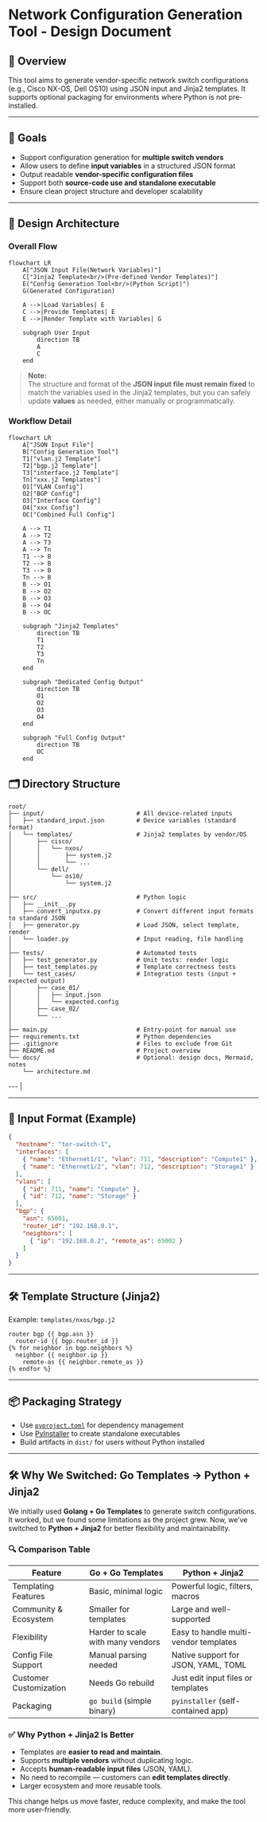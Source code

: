 
# Network Configuration Generation Tool - Design Document

## 📘 Overview

This tool aims to generate vendor-specific network switch configurations (e.g., Cisco NX-OS, Dell OS10) using JSON input and Jinja2 templates. It supports optional packaging for environments where Python is not pre-installed.

---

## 🎯 Goals

- Support configuration generation for **multiple switch vendors**
- Allow users to define **input variables** in a structured JSON format
- Output readable **vendor-specific configuration files**
- Support both **source-code use and standalone executable**
- Ensure clean project structure and developer scalability

---

## 🧱 Design Architecture

### Overall Flow
```mermaid
flowchart LR
    A["JSON Input File(Network Variables)"]
    C["Jinja2 Template<br/>(Pre-defined Vendor Templates)"]
    E("Config Generation Tool<br/>(Python Script)")
    G(Generated Configuration)

    A -->|Load Variables| E
    C -->|Provide Templates| E
    E -->|Render Template with Variables| G

    subgraph User Input
        direction TB
        A
        C
    end
```


> **Note:**  
> The structure and format of the **JSON input file must remain fixed** to match the variables used in the Jinja2 templates, but you can safely update **values** as needed, either manually or programmatically.


### Workflow Detail
```mermaid
flowchart LR
    A["JSON Input File"]
    B["Config Generation Tool"]
    T1["vlan.j2 Template"]
    T2["bgp.j2 Template"]
    T3["interface.j2 Template"]
    Tn["xxx.j2 Templates"]
    O1["VLAN Config"]
    O2["BGP Config"]
    O3["Interface Config"]
    O4["xxx Config"]
    OC["Combined Full Config"]

    A --> T1
    A --> T2
    A --> T3
    A --> Tn
    T1 --> B
    T2 --> B
    T3 --> B
    Tn --> B
    B --> O1
    B --> O2
    B --> O3
    B --> O4
    B --> OC

    subgraph "Jinja2 Templates"
        direction TB
        T1
        T2
        T3
        Tn
    end

    subgraph "Dedicated Config Output"
        direction TB
        O1
        O2
        O3
        O4
    end

    subgraph "Full Config Output"
        direction TB
        OC
    end
```


## 🗂️ Directory Structure

```plaintext
root/
├── input/                          # All device-related inputs
│   ├── standard_input.json         # Device variables (standard format)
│   └── templates/                  # Jinja2 templates by vendor/OS
│       ├── cisco/
│       │   └── nxos/
│       │       ├── system.j2
│       │       └── ...
│       └── dell/
│           └── os10/
│               └── system.j2
│
├── src/                            # Python logic
│   ├── __init__.py
│   ├── convert_inputxx.py          # Convert different input formats  to standard JSON
│   ├── generator.py                # Load JSON, select template, render
│   └── loader.py                   # Input reading, file handling
│
├── tests/                          # Automated tests
│   ├── test_generator.py           # Unit tests: render logic
│   ├── test_templates.py           # Template correctness tests
│   └── test_cases/                 # Integration tests (input + expected output)
│       ├── case_01/
│       │   ├── input.json
│       │   └── expected.config
│       ├── case_02/
│       └── ...
│
├── main.py                         # Entry-point for manual use
├── requirements.txt                # Python dependencies
├── .gitignore                      # Files to exclude from Git
├── README.md                       # Project overview
└── docs/                           # Optional: design docs, Mermaid, notes
    └── architecture.md
```

---                       |

---

## 🔧 Input Format (Example)

```json
{
  "hostname": "tor-switch-1",
  "interfaces": [
    { "name": "Ethernet1/1", "vlan": 711, "description": "Compute1" },
    { "name": "Ethernet1/2", "vlan": 712, "description": "Storage1" }
  ],
  "vlans": [
    { "id": 711, "name": "Compute" },
    { "id": 712, "name": "Storage" }
  ],
  "bgp": {
    "asn": 65001,
    "router_id": "192.168.0.1",
    "neighbors": [
      { "ip": "192.168.0.2", "remote_as": 65002 }
    ]
  }
}
```

---

## 🛠️ Template Structure (Jinja2)

Example: `templates/nxos/bgp.j2`

```jinja2
router bgp {{ bgp.asn }}
  router-id {{ bgp.router_id }}
{% for neighbor in bgp.neighbors %}
  neighbor {{ neighbor.ip }}
    remote-as {{ neighbor.remote_as }}
{% endfor %}
```

---

## 📦 Packaging Strategy

- Use [`pyproject.toml`](https://python-poetry.org/docs/pyproject/) for dependency management
- Use [PyInstaller](https://pyinstaller.org/) to create standalone executables
- Build artifacts in `dist/` for users without Python installed

---

## 🛠️ Why We Switched: Go Templates → Python + Jinja2

We initially used **Golang + Go Templates** to generate switch configurations. It worked, but we found some limitations as the project grew. Now, we’ve switched to **Python + Jinja2** for better flexibility and maintainability.

### 🔍 Comparison Table

| Feature                        | Go + Go Templates                   | Python + Jinja2                         |
|-------------------------------|-------------------------------------|-----------------------------------------|
| Templating Features           | Basic, minimal logic                | Powerful logic, filters, macros         |
| Community & Ecosystem         | Smaller for templates               | Large and well-supported                |
| Flexibility                   | Harder to scale with many vendors   | Easy to handle multi-vendor templates   |
| Config File Support           | Manual parsing needed               | Native support for JSON, YAML, TOML     |
| Customer Customization        | Needs Go rebuild                    | Just edit input files or templates      |
| Packaging                     | `go build` (simple binary)          | `pyinstaller` (self-contained app)      |

### ✅ Why Python + Jinja2 Is Better

- Templates are **easier to read and maintain**.
- Supports **multiple vendors** without duplicating logic.
- Accepts **human-readable input files** (JSON, YAML).
- No need to recompile — customers can **edit templates directly**.
- Larger ecosystem and more reusable tools.

This change helps us move faster, reduce complexity, and make the tool more user-friendly.

